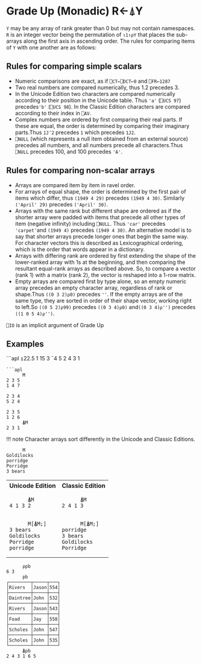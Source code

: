<div style="display: none;">
  ⍋
</div>

<h1 class="heading"><span class="name">Grade Up (Monadic)</span> <span class="command">R←⍋Y</span></h1>

`Y` may be any array of rank greater than 0 but may not contain namespaces.  `R` is an integer vector being the permutation of `⍳1↑⍴Y` that places the sub-arrays along the first axis in ascending order. The rules for comparing items of `Y` with one another are as follows:

## Rules for comparing simple scalars

- Numeric comparisons are  exact, as if `⎕CT←⎕DCT←0` and `⎕FR←1287`
- Two real numbers are compared numerically, thus 1.2 precedes 3.
- In the  Unicode Edition two characters are compared numerically according to their position in the Unicode table. Thus `'a'` (`⎕UCS 97`) precedes`'b'` (`⎕UCS 98`). In the Classic Edition characters are compared according to their index in `⎕AV`.
- Complex numbers are ordered by first comparing their real parts. If these are equal, the order is determined by comparing their imaginary parts.Thus `1J¯2` precedes `1` which precedes `1J2`.
- `⎕NULL` (which represents a null item obtained from an external source) precedes all numbers, and all numbers precede all characters.Thus `⎕NULL` precedes 100, and 100 precedes `'A'`. 

## Rules for comparing non-scalar arrays

- Arrays are compared item by item in ravel order.
- For arrays of equal  shape, the order is determined by the first pair of items which differ, thus `(1949 4 29)` precedes `(1949 4 30)`. Similarly `('April' 29)` precedes `('April' 30)`.
- Arrays with the same rank but different shape are ordered as if the shorter array were padded with items that precede all other types of item (negative infinity) including `⎕NULL`. Thus `'car'` precedes `'carpet'`and `(1949 4)` precedes `(1949 4 30)`. An alternative model is to say that shorter arrays precede longer ones that begin the same way. For character vectors this is described as Lexicographical ordering, which is the order that words appear in a dictionary.
- Arrays with differing rank are ordered by first extending the shape of the lower-ranked array with 1s at the beginning, and then comparing the resultant equal-rank arrays as described above. So, to compare a vector (rank 1) with a matrix (rank 2), the vector is reshaped into a 1-row matrix.
- Empty arrays are compared first by type alone, so an empty numeric array precedes an empty character array, regardless of rank or shape.Thus `((0 3 2)⍴0)` precedes `''`. If the empty arrays are of the same type, they are sorted in order of their shape vector, working right to left.So `((0 5 2)⍴99)` precedes `((0 3 4)⍴0)`  and`((0 3 4)⍴'')` precedes `((1 0 5 4)⍴'')`.

`⎕IO` is an implicit argument of Grade Up

<h2 class="example">Examples</h2>
```apl
      ⍋22.5 1 15 3 ¯4
5 2 4 3 1

```
```apl
      M
2 3 5
1 4 7
     
2 3 4
5 2 4
     
2 3 5
1 2 6
      ⍋M
2 3 1

```

!!! note
    Character arrays sort differently in the Unicode and Classic Editions.

```apl
      M
Goldilocks
porridge   
Porridge   
3 bears   
```
<table>
<tr>
 <th>Unicode Edition</th>
 <th>Classic Edition</th>
</tr>
<tr>
 <td><pre><code>      ⍋M
4 1 3 2</code></pre></td>
 <td><pre><code>      ⍋M
2 4 1 3</code></pre></td>
</tr>
<tr>
 <td><pre><code>      M[⍋M;]
3 bears
Goldilocks
Porridge
porridge</code></pre></td>
 <td><pre><code>      M[⍋M;]
porridge
3 bears
Goldilocks
Porridge</code></pre></td>
</tr>
</table>

```apl
      ⍴pb
6 3
      pb
┌────────┬─────┬───┐
│Rivers  │Jason│554│
├────────┼─────┼───┤
│Daintree│John │532│
├────────┼─────┼───┤
│Rivers  │Jason│543│
├────────┼─────┼───┤
│Foad    │Jay  │558│
├────────┼─────┼───┤
│Scholes │John │547│
├────────┼─────┼───┤
│Scholes │John │535│
└────────┴─────┴───┘
      ⍋pb
2 4 3 1 6 5
```
